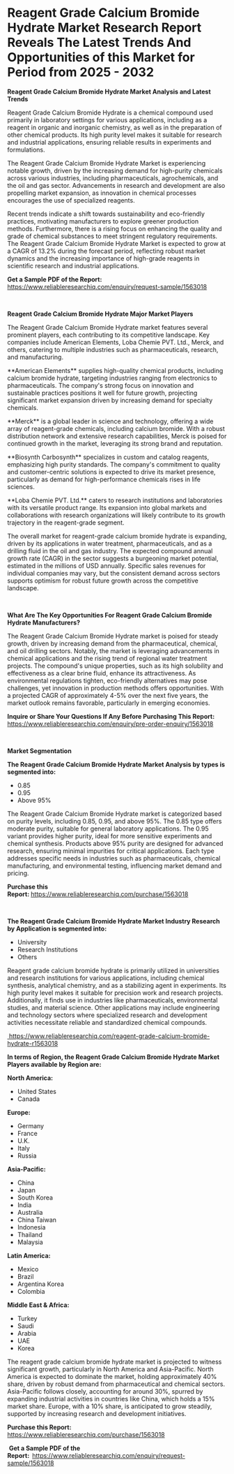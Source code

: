 <p><h1>Reagent Grade Calcium Bromide Hydrate Market Research Report Reveals The Latest Trends And Opportunities of this Market for Period from 2025 - 2032</h1></p><p><strong>Reagent Grade Calcium Bromide Hydrate Market Analysis and Latest Trends</strong></p>
<p><p>Reagent Grade Calcium Bromide Hydrate is a chemical compound used primarily in laboratory settings for various applications, including as a reagent in organic and inorganic chemistry, as well as in the preparation of other chemical products. Its high purity level makes it suitable for research and industrial applications, ensuring reliable results in experiments and formulations.</p><p>The Reagent Grade Calcium Bromide Hydrate Market is experiencing notable growth, driven by the increasing demand for high-purity chemicals across various industries, including pharmaceuticals, agrochemicals, and the oil and gas sector. Advancements in research and development are also propelling market expansion, as innovation in chemical processes encourages the use of specialized reagents.</p><p>Recent trends indicate a shift towards sustainability and eco-friendly practices, motivating manufacturers to explore greener production methods. Furthermore, there is a rising focus on enhancing the quality and grade of chemical substances to meet stringent regulatory requirements. The Reagent Grade Calcium Bromide Hydrate Market is expected to grow at a CAGR of 13.2% during the forecast period, reflecting robust market dynamics and the increasing importance of high-grade reagents in scientific research and industrial applications.</p></p>
<p><strong>Get a Sample PDF of the Report:&nbsp;</strong> <a href="https://www.reliableresearchiq.com/enquiry/request-sample/1563018?utm_campaign=1896&utm_medium=2&utm_source=Github&utm_content=ia&utm_term=16042025&utm_id=reagent-grade-calcium-bromide-hydrate">https://www.reliableresearchiq.com/enquiry/request-sample/1563018</a></p>
<p>&nbsp;</p>
<p><strong>Reagent Grade Calcium Bromide Hydrate Major Market Players</strong></p>
<p><p>The Reagent Grade Calcium Bromide Hydrate market features several prominent players, each contributing to its competitive landscape. Key companies include American Elements, Loba Chemie PVT. Ltd., Merck, and others, catering to multiple industries such as pharmaceuticals, research, and manufacturing.</p><p>**American Elements** supplies high-quality chemical products, including calcium bromide hydrate, targeting industries ranging from electronics to pharmaceuticals. The company's strong focus on innovation and sustainable practices positions it well for future growth, projecting significant market expansion driven by increasing demand for specialty chemicals.</p><p>**Merck** is a global leader in science and technology, offering a wide array of reagent-grade chemicals, including calcium bromide. With a robust distribution network and extensive research capabilities, Merck is poised for continued growth in the market, leveraging its strong brand and reputation.</p><p>**Biosynth Carbosynth** specializes in custom and catalog reagents, emphasizing high purity standards. The company's commitment to quality and customer-centric solutions is expected to drive its market presence, particularly as demand for high-performance chemicals rises in life sciences.</p><p>**Loba Chemie PVT. Ltd.** caters to research institutions and laboratories with its versatile product range. Its expansion into global markets and collaborations with research organizations will likely contribute to its growth trajectory in the reagent-grade segment.</p><p>The overall market for reagent-grade calcium bromide hydrate is expanding, driven by its applications in water treatment, pharmaceuticals, and as a drilling fluid in the oil and gas industry. The expected compound annual growth rate (CAGR) in the sector suggests a burgeoning market potential, estimated in the millions of USD annually. Specific sales revenues for individual companies may vary, but the consistent demand across sectors supports optimism for robust future growth across the competitive landscape.</p></p>
<p>&nbsp;</p>
<p><strong>What Are The Key Opportunities For Reagent Grade Calcium Bromide Hydrate Manufacturers?</strong></p>
<p><p>The Reagent Grade Calcium Bromide Hydrate market is poised for steady growth, driven by increasing demand from the pharmaceutical, chemical, and oil drilling sectors. Notably, the market is leveraging advancements in chemical applications and the rising trend of regional water treatment projects. The compound's unique properties, such as its high solubility and effectiveness as a clear brine fluid, enhance its attractiveness. As environmental regulations tighten, eco-friendly alternatives may pose challenges, yet innovation in production methods offers opportunities. With a projected CAGR of approximately 4-5% over the next five years, the market outlook remains favorable, particularly in emerging economies.</p></p>
<p><strong>Inquire or Share Your Questions If Any Before Purchasing This Report:</strong> <a href="https://www.reliableresearchiq.com/enquiry/pre-order-enquiry/1563018?utm_campaign=1896&utm_medium=2&utm_source=Github&utm_content=ia&utm_term=16042025&utm_id=reagent-grade-calcium-bromide-hydrate">https://www.reliableresearchiq.com/enquiry/pre-order-enquiry/1563018</a></p>
<p>&nbsp;</p>
<p><strong>Market Segmentation</strong></p>
<p><strong>The Reagent Grade Calcium Bromide Hydrate Market Analysis by types is segmented into:</strong></p>
<p><ul><li>0.85</li><li>0.95</li><li>Above 95%</li></ul></p>
<p><p>The Reagent Grade Calcium Bromide Hydrate market is categorized based on purity levels, including 0.85, 0.95, and above 95%. The 0.85 type offers moderate purity, suitable for general laboratory applications. The 0.95 variant provides higher purity, ideal for more sensitive experiments and chemical synthesis. Products above 95% purity are designed for advanced research, ensuring minimal impurities for critical applications. Each type addresses specific needs in industries such as pharmaceuticals, chemical manufacturing, and environmental testing, influencing market demand and pricing.</p></p>
<p><strong>Purchase this Report:&nbsp;</strong><a href="https://www.reliableresearchiq.com/purchase/1563018?utm_campaign=1896&utm_medium=2&utm_source=Github&utm_content=ia&utm_term=16042025&utm_id=reagent-grade-calcium-bromide-hydrate">https://www.reliableresearchiq.com/purchase/1563018</a></p>
<p>&nbsp;</p>
<p><strong>The Reagent Grade Calcium Bromide Hydrate Market Industry Research by Application is segmented into:</strong></p>
<p><ul><li>University</li><li>Research Institutions</li><li>Others</li></ul></p>
<p><p>Reagent grade calcium bromide hydrate is primarily utilized in universities and research institutions for various applications, including chemical synthesis, analytical chemistry, and as a stabilizing agent in experiments. Its high purity level makes it suitable for precision work and research projects. Additionally, it finds use in industries like pharmaceuticals, environmental studies, and material science. Other applications may include engineering and technology sectors where specialized research and development activities necessitate reliable and standardized chemical compounds.</p></p>
<p><a href="https://www.reliableresearchiq.com/reagent-grade-calcium-bromide-hydrate-r1563018?utm_campaign=1896&utm_medium=2&utm_source=Github&utm_content=ia&utm_term=16042025&utm_id=reagent-grade-calcium-bromide-hydrate">&nbsp;https://www.reliableresearchiq.com/reagent-grade-calcium-bromide-hydrate-r1563018</a></p>
<p><strong>In terms of Region, the Reagent Grade Calcium Bromide Hydrate Market Players available by Region are:</strong></p>
<p>
    <p> <strong> North America: </strong>
        <ul>
            <li>United States</li>
            <li>Canada</li>
        </ul>
        </p> 
    <p> <strong> Europe: </strong>
        <ul>
            <li>Germany</li>
            <li>France</li>
            <li>U.K.</li>
            <li>Italy</li>
            <li>Russia</li>
        </ul>
        </p> 
    <p> <strong> Asia-Pacific: </strong>
        <ul>
            <li>China</li>
            <li>Japan</li>
            <li>South Korea</li>
            <li>India</li>
            <li>Australia</li>
            <li>China Taiwan</li>
            <li>Indonesia</li>
            <li>Thailand</li>
            <li>Malaysia</li>
        </ul>
        </p> 
    <p> <strong> Latin America: </strong>
        <ul>
            <li>Mexico</li>
            <li>Brazil</li>
            <li>Argentina Korea</li>
            <li>Colombia</li>
        </ul>
        </p> 
    <p> <strong> Middle East & Africa: </strong>
        <ul>
            <li>Turkey</li>
            <li>Saudi</li>
            <li>Arabia</li>
            <li>UAE</li>
            <li>Korea</li>
        </ul>
    </p>
    </p>
<p><p>The reagent grade calcium bromide hydrate market is projected to witness significant growth, particularly in North America and Asia-Pacific. North America is expected to dominate the market, holding approximately 40% share, driven by robust demand from pharmaceutical and chemical sectors. Asia-Pacific follows closely, accounting for around 30%, spurred by expanding industrial activities in countries like China, which holds a 15% market share. Europe, with a 10% share, is anticipated to grow steadily, supported by increasing research and development initiatives.</p></p>
<p><strong>Purchase this Report: </strong><a href="https://www.reliableresearchiq.com/purchase/1563018?utm_campaign=1896&utm_medium=2&utm_source=Github&utm_content=ia&utm_term=16042025&utm_id=reagent-grade-calcium-bromide-hydrate">https://www.reliableresearchiq.com/purchase/1563018</a></p>
<p>&nbsp;<strong>Get a Sample PDF of the Report:&nbsp;&nbsp;</strong><a href="https://www.reliableresearchiq.com/enquiry/request-sample/1563018?utm_campaign=1896&utm_medium=2&utm_source=Github&utm_content=ia&utm_term=16042025&utm_id=reagent-grade-calcium-bromide-hydrate">https://www.reliableresearchiq.com/enquiry/request-sample/1563018</a></p>
<p><strong></strong></p>
<p><p></p><p></p><p></p></p>